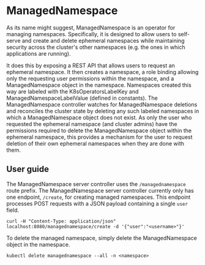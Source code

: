 # ManagedNamespace
As its name might suggest, ManagedNamespace is an operator for managing
namespaces. Specifically, it is designed to allow users to self-serve and
create and delete ephemeral namespaces while maintaining security across the
cluster's other namespaces (e.g. the ones in which applications are
running).

It does this by exposing a REST API that allows users to request an
ephemeral namespace. It then creates a namespace, a role binding
allowing only the requesting user permissions within the namespace, and a
ManagedNamespace object in the namespace. Namespaces created this way are
labeled with the K8sOperatorsLabelKey and ManagedNamespaceLabelValue
(defined in constants). The ManagedNamespace controller watches for
ManagedNamespace deletions and reconciles the cluster state by deleting any
such labeled namespaces in which a ManagedNamespace object does not exist.
As only the user who requested the ephemeral namespace (and cluster admins)
have the permissions required to delete the ManagedNamespace object within
the ephemeral namespace, this provides a mechanism for the user to request
deletion of their own ephemeral namespaces when they are done with them.

## User guide
The ManagedNamespace server controller uses the `/managednamespace` route
prefix. The ManagedNamespace server controller currently only has one
endpoint, `/create`, for creating managed namespaces. This endpoint
processes POST requests with a JSON payload containing a single `user`
field.
```
curl -H "Content-Type: application/json" localhost:8080/managednamespace/create -d '{"user":"<username>"}'
```
To delete the managed namespace, simply delete the ManagedNamespace object
in the namespace.
```
kubectl delete managednamespace --all -n <namespace>
```
